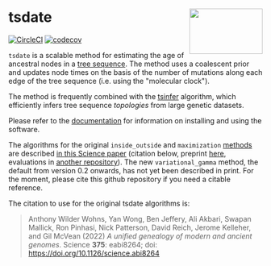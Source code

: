 # tsdate <img align="right" width="145" height="90" src="https://github.com/tskit-dev/tsdate/blob/main/docs/tsdate_logo.svg">

[![CircleCI](https://circleci.com/gh/tskit-dev/tsdate.svg?style=svg)](https://circleci.com/gh/tskit-dev/tsdate)
[![codecov](https://codecov.io/gh/tskit-dev/tsdate/branch/master/graph/badge.svg)](https://codecov.io/gh/tskit-dev/tsdate)

``tsdate`` is a scalable method for estimating the age of ancestral nodes in a 
[tree sequence](https://tskit.dev/tutorials/what_is.html). The method uses a coalescent prior and updates node times on the basis of the number of mutations along each edge of the tree sequence (i.e. using the "molecular clock").

The method is frequently combined with the [tsinfer](https://tsinfer.readthedocs.io/en/latest/) algorithm, which efficiently infers tree sequence *topologies* from large genetic datasets.

Please refer to the [documentation](https://tskit.dev/tsdate/docs/latest/) for information on installing and using the software.

The algorithms for the original `inside_outside` and `maximization` [methods](https://tskit.dev/tsdate/docs/latest/methods.html) are described [in this Science paper](https://www.science.org/doi/10.1126/science.abi8264) (citation below, preprint [here](https://www.biorxiv.org/content/10.1101/2021.02.16.431497v2), evaluations in [another repository](https://github.com/awohns/unified_genealogy_paper)). The new `variational_gamma` method, the default from version 0.2 onwards, has not yet been described in print. For the moment, please cite this github repository if you need a citable reference.

The citation to use for the original tsdate algorithms is:

> Anthony Wilder Wohns, Yan Wong, Ben Jeffery, Ali Akbari, Swapan Mallick, Ron Pinhasi, Nick Patterson, David Reich, Jerome Kelleher, and Gil McVean (2022) _A unified genealogy of modern and ancient genomes_. Science **375**: eabi8264; doi: https://doi.org/10.1126/science.abi8264

